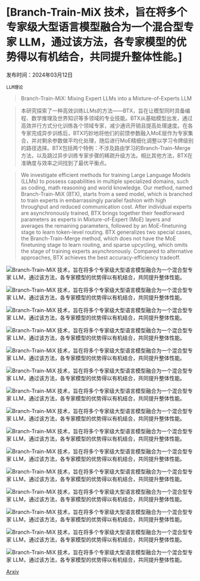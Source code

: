 # [Branch-Train-MiX 技术，旨在将多个专家级大型语言模型融合为一个混合型专家 LLM，通过该方法，各专家模型的优势得以有机结合，共同提升整体性能。]

发布时间：2024年03月12日

`LLM理论`

> Branch-Train-MiX: Mixing Expert LLMs into a Mixture-of-Experts LLM

> 本研究探索了一种高效训练LLMs的方法——BTX，旨在让模型同时具备编程、数学推理及世界知识等多领域的专业技能。BTX从基础模型出发，通过高效并行方式分化训练各个领域专家，减少通讯开销且提高处理速度。在各专家完成异步训练后，BTX巧妙地将他们的前馈参数融入MoE层作为专家集合，并对剩余参数做平均化处理，随后进行MoE精细化调整以学习令牌级别的路径选择。BTX包括两个特例：不涉及路由学习的Branch-Train-Merge方法，以及跳过异步训练专家步骤的稀疏升级方法。相比其他方法，BTX在准确度与效率之间找到了最优平衡点。

> We investigate efficient methods for training Large Language Models (LLMs) to possess capabilities in multiple specialized domains, such as coding, math reasoning and world knowledge. Our method, named Branch-Train-MiX (BTX), starts from a seed model, which is branched to train experts in embarrassingly parallel fashion with high throughput and reduced communication cost. After individual experts are asynchronously trained, BTX brings together their feedforward parameters as experts in Mixture-of-Expert (MoE) layers and averages the remaining parameters, followed by an MoE-finetuning stage to learn token-level routing. BTX generalizes two special cases, the Branch-Train-Merge method, which does not have the MoE finetuning stage to learn routing, and sparse upcycling, which omits the stage of training experts asynchronously. Compared to alternative approaches, BTX achieves the best accuracy-efficiency tradeoff.

![Branch-Train-MiX 技术，旨在将多个专家级大型语言模型融合为一个混合型专家 LLM，通过该方法，各专家模型的优势得以有机结合，共同提升整体性能。](../../../paper_images/2403.07816/x1.png)

![Branch-Train-MiX 技术，旨在将多个专家级大型语言模型融合为一个混合型专家 LLM，通过该方法，各专家模型的优势得以有机结合，共同提升整体性能。](../../../paper_images/2403.07816/x2.png)

![Branch-Train-MiX 技术，旨在将多个专家级大型语言模型融合为一个混合型专家 LLM，通过该方法，各专家模型的优势得以有机结合，共同提升整体性能。](../../../paper_images/2403.07816/x3.png)

![Branch-Train-MiX 技术，旨在将多个专家级大型语言模型融合为一个混合型专家 LLM，通过该方法，各专家模型的优势得以有机结合，共同提升整体性能。](../../../paper_images/2403.07816/x4.png)

![Branch-Train-MiX 技术，旨在将多个专家级大型语言模型融合为一个混合型专家 LLM，通过该方法，各专家模型的优势得以有机结合，共同提升整体性能。](../../../paper_images/2403.07816/x5.png)

![Branch-Train-MiX 技术，旨在将多个专家级大型语言模型融合为一个混合型专家 LLM，通过该方法，各专家模型的优势得以有机结合，共同提升整体性能。](../../../paper_images/2403.07816/soft_top1_all.png)

![Branch-Train-MiX 技术，旨在将多个专家级大型语言模型融合为一个混合型专家 LLM，通过该方法，各专家模型的优势得以有机结合，共同提升整体性能。](../../../paper_images/2403.07816/swith_all.png)

![Branch-Train-MiX 技术，旨在将多个专家级大型语言模型融合为一个混合型专家 LLM，通过该方法，各专家模型的优势得以有机结合，共同提升整体性能。](../../../paper_images/2403.07816/top2_lb_hist_0.png)

![Branch-Train-MiX 技术，旨在将多个专家级大型语言模型融合为一个混合型专家 LLM，通过该方法，各专家模型的优势得以有机结合，共同提升整体性能。](../../../paper_images/2403.07816/top2_lb_hist_15.png)

![Branch-Train-MiX 技术，旨在将多个专家级大型语言模型融合为一个混合型专家 LLM，通过该方法，各专家模型的优势得以有机结合，共同提升整体性能。](../../../paper_images/2403.07816/top2_lb_hist_31.png)

![Branch-Train-MiX 技术，旨在将多个专家级大型语言模型融合为一个混合型专家 LLM，通过该方法，各专家模型的优势得以有机结合，共同提升整体性能。](../../../paper_images/2403.07816/BTX_top2_cs_hist_0.png)

![Branch-Train-MiX 技术，旨在将多个专家级大型语言模型融合为一个混合型专家 LLM，通过该方法，各专家模型的优势得以有机结合，共同提升整体性能。](../../../paper_images/2403.07816/BTX_top2_cs_hist_15.png)

![Branch-Train-MiX 技术，旨在将多个专家级大型语言模型融合为一个混合型专家 LLM，通过该方法，各专家模型的优势得以有机结合，共同提升整体性能。](../../../paper_images/2403.07816/BTX_top2_cs_hist_31.png)

![Branch-Train-MiX 技术，旨在将多个专家级大型语言模型融合为一个混合型专家 LLM，通过该方法，各专家模型的优势得以有机结合，共同提升整体性能。](../../../paper_images/2403.07816/BTX_top2_math_3.png)

![Branch-Train-MiX 技术，旨在将多个专家级大型语言模型融合为一个混合型专家 LLM，通过该方法，各专家模型的优势得以有机结合，共同提升整体性能。](../../../paper_images/2403.07816/BTX_top2_reasoning_3.png)

[Arxiv](https://arxiv.org/abs/2403.07816)